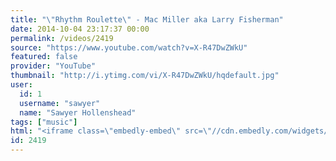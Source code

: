 ```yaml
---
title: "\"Rhythm Roulette\" - Mac Miller aka Larry Fisherman"
date: 2014-10-04 23:17:37 00:00
permalink: /videos/2419
source: "https://www.youtube.com/watch?v=X-R47DwZWkU"
featured: false
provider: "YouTube"
thumbnail: "http://i.ytimg.com/vi/X-R47DwZWkU/hqdefault.jpg"
user:
  id: 1
  username: "sawyer"
  name: "Sawyer Hollenshead"
tags: ["music"]
html: "<iframe class=\"embedly-embed\" src=\"//cdn.embedly.com/widgets/media.html?src=http%3A%2F%2Fwww.youtube.com%2Fembed%2FX-R47DwZWkU%3Fwmode%3Dtransparent%26feature%3Doembed&wmode=transparent&url=http%3A%2F%2Fwww.youtube.com%2Fwatch%3Fv%3DX-R47DwZWkU&image=http%3A%2F%2Fi.ytimg.com%2Fvi%2FX-R47DwZWkU%2Fhqdefault.jpg&key=daaebf4d9cdd46779200162d0ca86e20&type=text%2Fhtml&schema=youtube\" width=\"854\" height=\"480\" scrolling=\"no\" frameborder=\"0\" allowfullscreen></iframe>"
id: 2419
---
```


